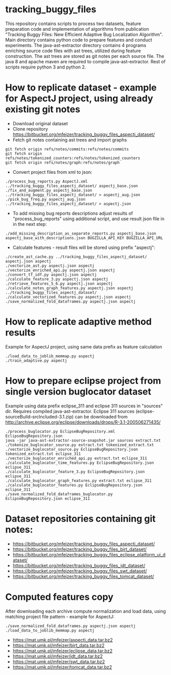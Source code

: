 # tracking_buggy_files
This repository contains scripts to process two datasets, feature preparation code and implementation of algorithms from publication "Tracking Buggy Files: New Efficient Adaptive Bug Localization Algorithm".
Main directory contains python code to prepare features and conduct experiments.
The java-ast-extractor directory contains 4 programs enriching source code files with ast trees, utilized during feature construction.
The ast trees are stored as git notes per each source file.
The java 8 and apache maven are required to compile java-ast-extractor.
Rest of scripts require python 3 and python 2.

# How to replicate dataset - example for AspectJ project, using already existing git notes
* Download original dataset
* Clone repository https://bitbucket.org/mfejzer/tracking_buggy_files_aspectj_dataset/
* Fetch git notes containing ast trees and import graphs
```
git fetch origin refs/notes/commits:refs/notes/commits
git fetch origin refs/notes/tokenized_counters:refs/notes/tokenized_counters
git fetch origin refs/notes/graph:refs/notes/graph
```
* Convert project files from xml to json:
```
./process_bug_reports.py AspectJ.xml ../tracking_buggy_files_aspectj_dataset/ aspectj_base.json
./fix_and_augment.py aspectj_base.json ../tracking_buggy_files_aspectj_dataset/ > aspectj_aug.json
./pick_bug_freq.py aspectj_aug.json ../tracking_buggy_files_aspectj_dataset/ > aspectj.json
```
  * To add missing bug reports descriptions adjust results of "process_bug_reports" using additional script, and use result json file in in the next step:
```
./add_missing_description_as_separate_reports.py aspectj_base.json aspectj_base_with_descriptions.json BUGZILLA_API_KEY BUGZILLA_API_URL
```
* Calculate features - result files will be stored using prefix "aspectj":
```
./create_ast_cache.py ../tracking_buggy_files_aspectj_dataset/ aspectj.json aspectj
./vectorize_ast.py aspectj.json aspectj
./vectorize_enriched_api.py aspectj.json aspectj
./convert_tf_idf.py aspectj.json aspectj
./calculate_feature_3.py aspectj.json aspectj
./retrieve_features_5_6.py aspectj.json aspectj
./calculate_notes_graph_features.py aspectj.json aspectj ../tracking_buggy_files_aspectj_dataset/
./calculate_vectorized_features.py aspectj.json aspectj
./save_normalized_fold_dataframes.py aspectj.json aspectj
```
# How to replicate adaptive method results
Example for AspectJ project, using same data prefix as feature calculation
```
./load_data_to_joblib_memmap.py aspectj
./train_adaptive.py aspectj
```
# How to prepare eclipse project from single version buglocator dataset
Example using data prefix eclipse_311 and eclipse 311 sources in "sources" dir.
Requires compiled java-ast-extractor.
Eclipse 311 sources (eclipse-sourceBuild-srcIncluded-3.1.zip) can be downloaded from http://archive.eclipse.org/eclipse/downloads/drops/R-3.1-200506271435/
```
./process_buglocator.py EclipseBugRepository.xml EclipseBugRepository.json
java -jar java-ast-extractor-source-snapshot.jar sources extract.txt
./tokenize_buglocator_source.py extract.txt tokenized_extract.txt
./vectorize_buglocator_source.py EclipseBugRepository.json tokenized_extract.txt eclipse_311
./vectorize_buglocator_enriched_api.py extract.txt eclipse_311
./calculate_buglocator_time_features.py EclipseBugRepository.json eclipse_311
./calculate_buglocator_feature_3.py EclipseBugRepository.json eclipse_311
./calculate_buglocator_graph_features.py extract.txt eclipse_311
./calculate_buglocator_features.py EclipseBugRepository.json eclipse_311
./save_normalized_fold_dataframes_buglocator.py EclipseBugRepository.json eclipse_311
```
# Dataset repositories containing git notes:
* https://bitbucket.org/mfejzer/tracking_buggy_files_aspectj_dataset/
* https://bitbucket.org/mfejzer/tracking_buggy_files_birt_dataset/
* https://bitbucket.org/mfejzer/tracking_buggy_files_eclipse_platform_ui_dataset/
* https://bitbucket.org/mfejzer/tracking_buggy_files_jdt_dataset/
* https://bitbucket.org/mfejzer/tracking_buggy_files_swt_dataset/
* https://bitbucket.org/mfejzer/tracking_buggy_files_tomcat_dataset/

# Computed features copy
After downloading each archive compute normalization and load data, using matching project file pattern - example for AspectJ:
```
./save_normalized_fold_dataframes.py aspectj.json aspectj
./load_data_to_joblib_memmap.py aspectj
```
* https://mat.umk.pl/mfejzer/aspectj_data.tar.bz2
* https://mat.umk.pl/mfejzer/birt_data.tar.bz2
* https://mat.umk.pl/mfejzer/eclipse_data.tar.bz2
* https://mat.umk.pl/mfejzer/jdt_data.tar.bz2
* https://mat.umk.pl/mfejzer/swt_data.tar.bz2
* https://mat.umk.pl/mfejzer/tomcat_data.tar.bz2
